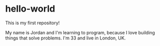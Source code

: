 # hello-world
This is my first repository!

My name is Jordan and I'm learning to program, because I love building things that solve problems.
I'm 33 and live in London, UK.
